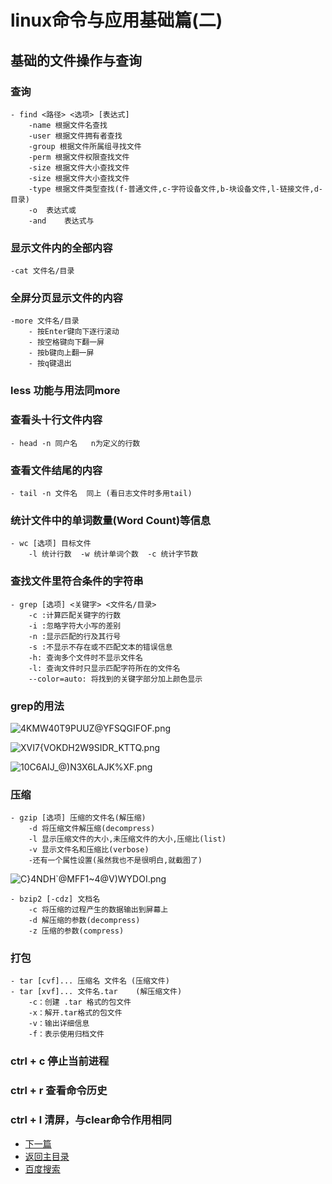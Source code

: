 # linux命令与应用基础篇(二)
## 基础的文件操作与查询
### 查询
	- find <路径> <选项> [表达式]
		-name 根据文件名查找
		-user 根据文件拥有者查找
		-group 根据文件所属组寻找文件
		-perm 根据文件权限查找文件
		-size 根据文件大小查找文件
		-size 根据文件大小查找文件
		-type 根据文件类型查找(f-普通文件,c-字符设备文件,b-块设备文件,l-链接文件,d-目录)
		-o	表达式或
		-and	表达式与
		
### 显示文件内的全部内容
	-cat 文件名/目录

### 全屏分页显示文件的内容
	-more 文件名/目录
		- 按Enter键向下逐行滚动
		- 按空格键向下翻一屏
		- 按b键向上翻一屏
		- 按q键退出

### less 功能与用法同more

### 查看头十行文件内容
	- head -n 同户名   n为定义的行数
	
### 查看文件结尾的内容
	- tail -n 文件名  同上 (看日志文件时多用tail)
	
### 统计文件中的单词数量(Word Count)等信息
	- wc [选项] 目标文件  
		-l 统计行数  -w 统计单词个数  -c 统计字节数
		
### 查找文件里符合条件的字符串
	- grep [选项] <关键字> <文件名/目录>
		-c :计算匹配关键字的行数
		-i :忽略字符大小写的差别
		-n :显示匹配的行及其行号
		-s :不显示不存在或不匹配文本的错误信息
		-h: 查询多个文件时不显示文件名
		-l: 查询文件时只显示匹配字符所在的文件名
		--color=auto: 将找到的关键字部分加上颜色显示
		
### grep的用法

![4KMW40T9PUUZ@YFSQGIFOF.png](https://upload-images.jianshu.io/upload_images/14477271-e7b885747d7d0973.png?imageMogr2/auto-orient/strip%7CimageView2/2/w/1240)

![XVI7{VOKDH2W9SIDR_KTTQ.png](https://upload-images.jianshu.io/upload_images/14477271-be6a73478064a10d.png?imageMogr2/auto-orient/strip%7CimageView2/2/w/1240)

![10C6AIJ_@)N3X6LAJK%XF.png](https://upload-images.jianshu.io/upload_images/14477271-fb4d78f70166a076.png?imageMogr2/auto-orient/strip%7CimageView2/2/w/1240)
### 压缩
	- gzip [选项] 压缩的文件名(解压缩)
		-d 将压缩文件解压缩(decompress)
		-l 显示压缩文件的大小,未压缩文件的大小,压缩比(list)
		-v 显示文件名和压缩比(verbose)
		-还有一个属性设置(虽然我也不是很明白,就截图了)
		
![C}4NDH`@MFF1~4@V)WYDOI.png](https://upload-images.jianshu.io/upload_images/14477271-dd595bb0b32b9da9.png?imageMogr2/auto-orient/strip%7CimageView2/2/w/1240)
	
	- bzip2 [-cdz] 文档名  
		-c 将压缩的过程产生的数据输出到屏幕上
		-d 解压缩的参数(decompress)
		-z 压缩的参数(compress)
### 打包
	- tar [cvf]... 压缩名 文件名 (压缩文件)
	- tar [xvf]... 文件名.tar    (解压缩文件)
		-c：创建 .tar 格式的包文件
		-x：解开.tar格式的包文件
		-v：输出详细信息
		-f：表示使用归档文件

### ctrl + c 停止当前进程
### ctrl + r 查看命令历史
### ctrl + l 清屏，与clear命令作用相同
		

	
- [下一篇](https://abell4.github.io/)
- [返回主目录](https://abell4.github.io/)
- [百度搜索](http://baidu.com)


	

